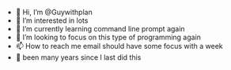 - 👋 Hi, I’m @Guywithplan
- 👀 I’m interested in lots
- 🌱 I’m currently learning command line prompt again
- 💞️ I’m looking to focus on this type of programming again
- 📫 How to reach me email should have some focus with a week
- 🍐 been many years since I last did this
<!---
Guywithplan/Guywithplan is a ✨ special ✨ repository because its `README.md` (this file) appears on your GitHub profile.
You can click the Preview link to take a look at your changes.
--->
